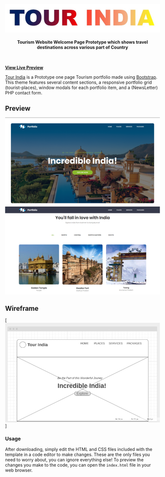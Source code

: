 <div align="center">
	<a href="https://mrjatinchauhan.github.io/tourindia.github.io/"><img src="./pictures/tour-india.jpg"></a>
	<h4>Tourism Website Welcome Page Prototype which shows travel destinations across various part of Country</h4>
	<br>
</div>

**[View Live Preview](https://mrjatinchauhan.github.io/tourindia.github.io/)**


[Tour India](https://mrjatinchauhan.github.io/tourindia.github.io/) is a Prototype one page Tourism portfolio made using [Bootstrap](http://getbootstrap.com/). This theme features several content sections, a responsive portfolio grid (tourist-places), window modals for each portfolio item, and a (NewsLetter) PHP contact form.

## Preview

[![Tour India Preview](./pictures/welcoming-page.png)](https://mrjatinchauhan.github.io/tourindia.github.io/)
[![Tour India Preview](./pictures/parts-glimpse.png)](https://mrjatinchauhan.github.io/tourindia.github.io/)


## Wireframe

[![Tour India Wireframe](./pictures/wireframe-pc.png)]

### Usage

After downloading, simply edit the HTML and CSS files included with the template in a code editor to make changes. These are the only files you need to worry about, you can ignore everything else! To preview the changes you make to the code, you can open the `index.html` file in your web browser.
